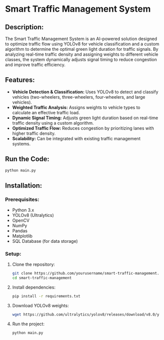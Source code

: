 # Smart Traffic Management System

## Description:

The Smart Traffic Management System is an AI-powered solution designed to optimize traffic flow using YOLOv8 for vehicle classification and a custom algorithm to determine the optimal green light duration for traffic signals. By analyzing real-time traffic density and assigning weights to different vehicle classes, the system dynamically adjusts signal timing to reduce congestion and improve traffic efficiency.

## Features:

- **Vehicle Detection & Classification:** Uses YOLOv8 to detect and classify vehicles (two-wheelers, three-wheelers, four-wheelers, and large vehicles).
- **Weighted Traffic Analysis:** Assigns weights to vehicle types to calculate an effective traffic load.
- **Dynamic Signal Timing:** Adjusts green light duration based on real-time traffic density using a custom algorithm.
- **Optimized Traffic Flow:** Reduces congestion by prioritizing lanes with higher traffic density.
- **Scalability:** Can be integrated with existing traffic management systems.

## Run the Code:

```bash
python main.py
```

## Installation:

### Prerequisites:

- Python 3.x
- YOLOv8 (Ultralytics)
- OpenCV
- NumPy
- Pandas
- Matplotlib
- SQL Database (for data storage)

### Setup:

1. Clone the repository:
   ```bash
   git clone https://github.com/yourusername/smart-traffic-management.git
   cd smart-traffic-management
   ```

2. Install dependencies:
   ```bash
   pip install -r requirements.txt
   ```

3. Download YOLOv8 weights:
   ```bash
   wget https://github.com/ultralytics/yolov8/releases/download/v8.0/yolov8n.pt
   ```

4. Run the project:
   ```bash
   python main.py
   
